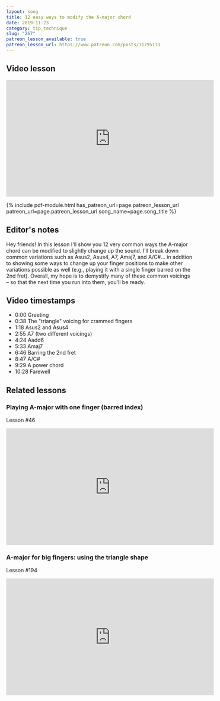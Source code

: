 ```yaml
---
layout: song
title: 12 easy ways to modify the A-major chord
date: 2019-11-23
category: tip_technique
slug: "267"
patreon_lesson_available: true
patreon_lesson_url: https://www.patreon.com/posts/31795113
---
```


## Video lesson

<iframe width="560" height="315" src="https://www.youtube.com/embed/hZiVLQQLF9A?showinfo=0" frameborder="0" allowfullscreen></iframe>

{% include pdf-module.html has_patreon_url=page.patreon_lesson_url patreon_url=page.patreon_lesson_url song_name=page.song_title %}

## Editor's notes

Hey friends! In this lesson I'll show you 12 very common ways the A-major chord can be modified to slightly change up the sound. I'll break down common variations such as Asus2, Asus4, A7, Amaj7, and A/C#... in addition to showing some ways to change up your finger positions to make other variations possible as well (e.g., playing it with a single finger barred on the 2nd fret). Overall, my hope is to demystify many of these common voicings – so that the next time you run into them, you'll be ready.

## Video timestamps

- 0:00 Greeting
- 0:38 The "triangle" voicing for crammed fingers
- 1:18 Asus2 and Asus4
- 2:55 A7 (two different voicings)
- 4:24 Aadd6
- 5:33 Amaj7
- 6:46 Barring the 2nd fret
- 8:47 A/C#
- 9:29 A power chord
- 10:28 Farewell

## Related lessons

### Playing A-major with one finger (barred index)

Lesson #46

<iframe width="560" height="315" src="https://www.youtube.com/embed/wUrKhHAT0Fk?showinfo=0" frameborder="0" allowfullscreen></iframe>

### A-major for big fingers: using the triangle shape

Lesson #194

<iframe width="560" height="315" src="https://www.youtube.com/embed/DO1WVBfwG0Y?showinfo=0" frameborder="0" allowfullscreen></iframe>
